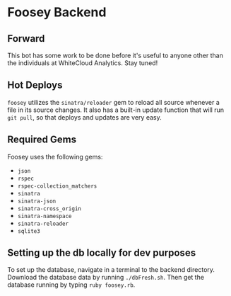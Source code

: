 # Foosey Backend

## Forward
This bot has some work to be done before it's useful to anyone other than the individuals at WhiteCloud Analytics. Stay tuned!

## Hot Deploys
`foosey` utilizes the `sinatra/reloader` gem to reload all source whenever a file in its source changes. It also has a built-in update function that will run `git pull`, so that deploys and updates are very easy.  

## Required Gems
Foosey uses the following gems:  

- `json`
- `rspec`
- `rspec-collection_matchers`
- `sinatra`
- `sinatra-json`
- `sinatra-cross_origin`
- `sinatra-namespace`
- `sinatra-reloader`
- `sqlite3`

## Setting up the db locally for dev purposes
To set up the database, navigate in a terminal to the backend directory. Download the database data by running `./dbFresh.sh`. Then get the database running by typing `ruby foosey.rb`. 